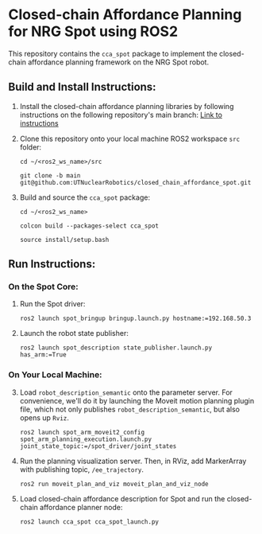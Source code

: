 # Closed-chain Affordance Planning for NRG Spot using ROS2
This repository contains the `cca_spot` package to implement the closed-chain affordance planning framework on the NRG Spot robot.

## Build and Install Instructions:
1. Install the closed-chain affordance planning libraries by following instructions on the following repository's main branch:
   [Link to instructions](https://github.com/UTNuclearRobotics/closed_chain_affordance/tree/main)

2. Clone this repository onto your local machine ROS2 workspace `src` folder:
   ```
   cd ~/<ros2_ws_name>/src
   ```
   ```
   git clone -b main git@github.com:UTNuclearRobotics/closed_chain_affordance_spot.git
   ```

3. Build and source the `cca_spot` package:
   ```
   cd ~/<ros2_ws_name>
   ```
   ```
   colcon build --packages-select cca_spot
   ```
   ```
   source install/setup.bash
   ```

## Run Instructions:

### On the Spot Core:

1. Run the Spot driver:
   ```
   ros2 launch spot_bringup bringup.launch.py hostname:=192.168.50.3
   ```

2. Launch the robot state publisher:
   ```
   ros2 launch spot_description state_publisher.launch.py has_arm:=True
   ```

### On Your Local Machine:

3. Load `robot_description_semantic` onto the parameter server. For convenience, we'll do it by launching the Moveit motion planning plugin file, which not only publishes `robot_description_semantic`, but also opens up `Rviz`.
   ```
   ros2 launch spot_arm_moveit2_config spot_arm_planning_execution.launch.py joint_state_topic:=/spot_driver/joint_states
   ```

4. Run the planning visualization server. Then, in RViz, add MarkerArray with publishing topic, `/ee_trajectory`.
   ```
   ros2 run moveit_plan_and_viz moveit_plan_and_viz_node
   ```

5. Load closed-chain affordance description for Spot and run the closed-chain affordance planner node:
   ```
   ros2 launch cca_spot cca_spot_launch.py
   ```
